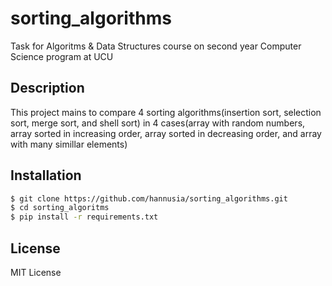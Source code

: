 # sorting_algorithms
Task for Algoritms & Data Structures course on second year Computer Science program at UCU 
## Description
This project mains to compare 4 sorting algorithms(insertion sort, selection sort, merge sort, and shell sort) in 4 cases(array with random numbers, array sorted in increasing order, array sorted in decreasing order, and array with many simillar elements) 

## Installation

```bash
$ git clone https://github.com/hannusia/sorting_algorithms.git
$ cd sorting_algoritms
$ pip install -r requirements.txt
```

## License

MIT License
